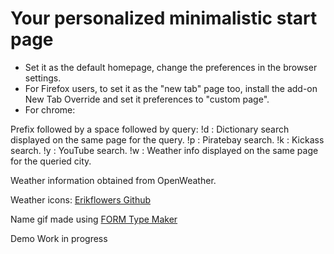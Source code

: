 # Your personalized minimalistic start page

*    Set it as the default homepage, change the preferences in the browser settings.
*    For Firefox users, to set it as the "new tab" page too, install the add-on New Tab Override and set it preferences to "custom page".
*    For chrome: 

Prefix followed by a space followed by query:
!d : Dictionary search displayed on the same page for the query.
!p : Piratebay search.
!k : Kickass search.
!y : YouTube search.
!w : Weather info displayed on the same page for the queried city.

Weather information obtained from OpenWeather.

Weather icons: [Erikflowers Github](http://erikflowers.github.io/)

Name gif made using [FORM Type Maker](https://formtypemaker.appspot.com/)


Demo Work in progress

